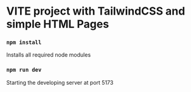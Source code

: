 # VITE project with TailwindCSS and simple HTML Pages

### `npm install`

Installs all required node modules 

### `npm run dev`

Starting the developing server at port 5173
